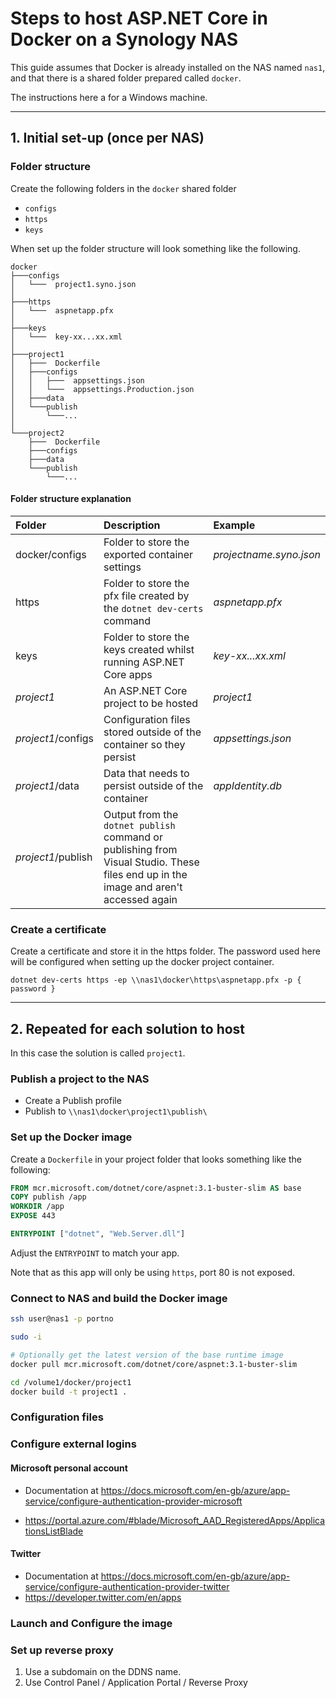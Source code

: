 # Steps to host ASP.NET Core in Docker on a Synology NAS

This guide assumes that Docker is already installed on the NAS named `nas1`, and that there is a shared folder prepared called `docker`.

The instructions here a for a Windows machine.

---

## 1. Initial set-up (once per NAS)

### Folder structure

Create the following folders in the `docker` shared folder

- `configs`
- `https`
- `keys`

When set up the folder structure will look something like the following.

```folders
docker
├───configs
│   └───  project1.syno.json
│
├───https
│   └───  aspnetapp.pfx
│
├───keys
│   └───  key-xx...xx.xml
│
├───project1
│   ├───  Dockerfile
│   ├───configs
│   │   ├───  appsettings.json
│   │   └───  appsettings.Production.json
│   ├───data
│   └───publish
│       └───...
│
└───project2
    ├───  Dockerfile
    ├───configs
    ├───data
    └───publish
        └───...
```

#### Folder structure explanation

| Folder | Description | Example |
| :---   | :---        | :---    |
| docker/configs | Folder to store the exported container settings | _projectname.syno.json_ |
| https | Folder to store the pfx file created by the `dotnet dev-certs` command | _aspnetapp.pfx_ |
| keys | Folder to store the keys created whilst running ASP.NET Core apps | _key-xx...xx.xml_ |
| _project1_ | An ASP.NET Core project to be hosted | _project1_ |
| _project1_/configs | Configuration files stored outside of the container so they persist | _appsettings.json_ |
| _project1_/data | Data that needs to persist outside of the container | _appIdentity.db_ |
| _project1_/publish | Output from the `dotnet publish` command or publishing from Visual Studio. These files end up in the image and aren't accessed again | |

### Create a certificate

Create a certificate and store it in the https folder. The password used here will be configured when setting up the docker project container.

```windows
dotnet dev-certs https -ep \\nas1\docker\https\aspnetapp.pfx -p { password }
```

---

## 2. Repeated for each solution to host

In this case the solution is called `project1`.

### Publish a project to the NAS

- Create a Publish profile
- Publish to `\\nas1\docker\project1\publish\`

### Set up the Docker image

Create a `Dockerfile` in your project folder that looks something like the following:

```Dockerfile
FROM mcr.microsoft.com/dotnet/core/aspnet:3.1-buster-slim AS base
COPY publish /app
WORKDIR /app
EXPOSE 443

ENTRYPOINT ["dotnet", "Web.Server.dll"]
```

Adjust the `ENTRYPOINT` to match your app.

Note that as this app will only be using `https`, port 80 is not exposed.

### Connect to NAS and build the Docker image

```bash
ssh user@nas1 -p portno

sudo -i

# Optionally get the latest version of the base runtime image
docker pull mcr.microsoft.com/dotnet/core/aspnet:3.1-buster-slim

cd /volume1/docker/project1
docker build -t project1 .
```

### Configuration files

### Configure external logins

#### Microsoft personal account

- Documentation at <https://docs.microsoft.com/en-gb/azure/app-service/configure-authentication-provider-microsoft>

- <https://portal.azure.com/#blade/Microsoft_AAD_RegisteredApps/ApplicationsListBlade>

#### Twitter

- Documentation at <https://docs.microsoft.com/en-gb/azure/app-service/configure-authentication-provider-twitter>  
- <https://developer.twitter.com/en/apps>

### Launch and Configure the image

### Set up reverse proxy

1. Use a subdomain on the DDNS name.
1. Use Control Panel / Application Portal / Reverse Proxy